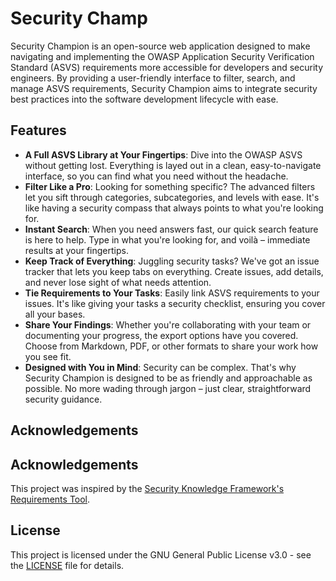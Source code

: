 # Security Champ

Security Champion is an open-source web application designed to make navigating and implementing the OWASP Application Security Verification Standard (ASVS) requirements more accessible for developers and security engineers. By providing a user-friendly interface to filter, search, and manage ASVS requirements, Security Champion aims to integrate security best practices into the software development lifecycle with ease.

## Features

- **A Full ASVS Library at Your Fingertips**: Dive into the OWASP ASVS without getting lost. Everything is layed out in a clean, easy-to-navigate interface, so you can find what you need without the headache.
- **Filter Like a Pro**: Looking for something specific? The advanced filters let you sift through categories, subcategories, and levels with ease. It's like having a security compass that always points to what you're looking for.
- **Instant Search**: When you need answers fast, our quick search feature is here to help. Type in what you're looking for, and voilà – immediate results at your fingertips.
- **Keep Track of Everything**: Juggling security tasks? We've got an issue tracker that lets you keep tabs on everything. Create issues, add details, and never lose sight of what needs attention.
- **Tie Requirements to Your Tasks**: Easily link ASVS requirements to your issues. It's like giving your tasks a security checklist, ensuring you cover all your bases.
- **Share Your Findings**: Whether you're collaborating with your team or documenting your progress, the export options have you covered. Choose from Markdown, PDF, or other formats to share your work how you see fit.
- **Designed with You in Mind**: Security can be complex. That's why Security Champion is designed to be as friendly and approachable as possible. No more wading through jargon – just clear, straightforward security guidance.

## Acknowledgements

## Acknowledgements

This project was inspired by the [Security Knowledge Framework's Requirements Tool](https://github.com/Security-Knowledge-Framework/SKF-requirements-tool).

## License

This project is licensed under the GNU General Public License v3.0 - see the [LICENSE](https://www.gnu.org/licenses/gpl-3.0.en.html) file for details.



